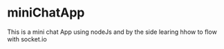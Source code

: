 # miniChatApp

This is a mini chat App using nodeJs and by the side learing hhow to flow with socket.io
